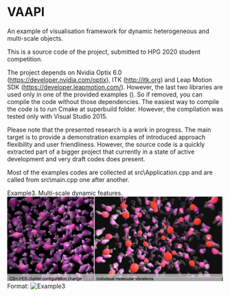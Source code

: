 # VAAPI
An example of visualisation framework for dynamic heterogeneous and multi-scale objects.

This is a source code of the project, submitted to HPG 2020 student competition.

The project depends on Nvidia Optix 6.0 (https://developer.nvidia.com/optix), ITK (http://itk.org) and Leap Motion SDK (https://developer.leapmotion.com/). However, the last two libraries are used only in one of the 
provided examples (). So if removed, you can compile the code without those dependencies. The easiest way to compile the code is to run Cmake at superbuild folder.
However, the compilation was tested only with Visual Studio 2015. 


Please note that the presented research is a work in progress. The main target is to provide a demonstration examples of introduced approach flexibility and user friendliness. However, the source code is a quickly extracted part of a bigger project that currently in a state of active development and very draft codes does present. 

Most of the examples codes are collected at src\Application.cpp and are called from src\main.cpp one after another.

Example3. Multi-scale dynamic features.
![Example3](/images/Example3.png)
Format: ![Example3](url)



